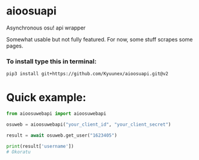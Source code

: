 # aioosuapi

Asynchronous osu! api wrapper

Somewhat usable but not fully featured. For now, some stuff scrapes some pages.

### To install type this in terminal: 

`pip3 install git+https://github.com/Kyuunex/aioosuapi.git@v2`


# Quick example:
```python
from aioosuwebapi import aioosuwebapi

osuweb = aioosuwebapi("your_client_id", "your_client_secret")

result = await osuweb.get_user("1623405") 

print(result['username'])
# Okoratu
```
